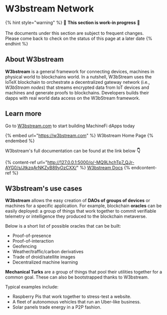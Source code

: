 # W3bstream Network

{% hint style="warning" %}
🚧 **This section is work-in progress** 🚧\
\
The documents under this section are subject to frequent changes. \
Please come back to check on the status of this page at a later date
{% endhint %}

## About W3bstream

**W3bstream** is a general framework for connecting devices, machines in physical world to blockchains world. In a nutshell, W3bStream uses the IoTeX blockchain to orchestrate a decentralized gateway network (i.e., _W3bStream nodes_) that streams encrypted data from IoT devices and machines and generate proofs to blockchains. Developers builds their dapps with real world data access on the W3bStream framework.

## Learn more

Go to [W3bstream.com](https://w3bstream.com/) to start building MachineFi dApps today

{% embed url="https://w3bstream.com" %}
W3bstream Home Page
{% endembed %}

W3bstream's full documentation can be found at the link below **👇**

{% content-ref url="http://127.0.0.1:5000/o/-MQ9LhchTp7_QJr-AYG0/s/JtkzqArNKZyB89yOzCXX/" %}
[W3bstream Docs](http://127.0.0.1:5000/o/-MQ9LhchTp7\_QJr-AYG0/s/JtkzqArNKZyB89yOzCXX/)
{% endcontent-ref %}

## W3bstream's use cases <a href="#use-cases" id="use-cases"></a>

**W3bstream** allows the easy creation of **DAOs of** **groups of devices** or machines for a specific application. For example, blockchain **oracles** can be easily deployed: a group of things that work together to commit verifiable telemetry or intelligence they produced to the blockchain metaverse.&#x20;

Below is a short list of possible oracles that can be built:

* Proof-of-presence
* Proof-of-interaction
* Geofencing
* Weather/traffic/carbon derivatives
* Trade of droid/satellite images
* Decentralized machine learning

**Mechanical Turks** are a group of things that pool their utilities together for a common goal. These can also be bootstrapped thanks to W3bstream.&#x20;

Typical examples include:

* Raspberry Pis that work together to stress-test a website.
* A fleet of autonomous vehicles that run an Uber-like business.
* Solar panels trade energy in a P2P fashion.
